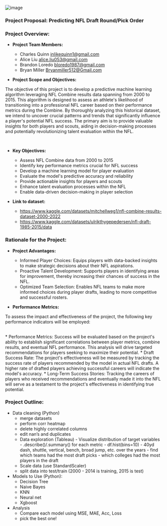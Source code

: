 ![image](https://github.com/CharlesQuinn1/project_4_fantasy_football/assets/128498023/94db26c1-e664-4ba2-a028-62e958fb35bd)


### Project Proposal: Predicting NFL Draft Round/Pick Order

### Project Overview:
*	<b>Project Team Members:</b>
    -	Charles Quinn inlikequinn1@gmail.com 
    -	Alice Liu alice.liu053@gmail.com 
    -	Brandon Loredo  bloredo1987@gmail.com  
    -	Bryan Miller Bryanmiller512@Gmail.com 

*	<b>Project Scope and Objectives:</b><br>
<p>The objective of this project is to develop a predictive machine learning algorithm leveraging NFL Combine results data spanning from 2000 to 2015. This algorithm is designed to assess an athlete's likelihood of transitioning into a professional NFL career based on their performance metrics during the Combine. By thoroughly analyzing this historical dataset, we intend to uncover crucial patterns and trends that significantly influence a player's potential NFL success. The primary aim is to provide valuable insights for both players and scouts, aiding in decision-making processes and potentially revolutionizing talent evaluation within the NFL.</p><br>

*	<b>Key Objectives:</b>
    -	Assess NFL Combine data from 2000 to 2015
    -	Identify key performance metrics crucial for NFL success
    -	Develop a machine learning model for player evaluation
    -	Evaluate the model's predictive accuracy and reliability
    -	Provide actionable insights for players and scouts
    -	Enhance talent evaluation processes within the NFL
    -	Enable data-driven decision-making in player selection

*	<b>Link to dataset:</b>
    -	https://www.kaggle.com/datasets/mitchellweg1/nfl-combine-results-dataset-2000-2022 
    -	https://www.kaggle.com/datasets/ulrikthygepedersen/nfl-draft-1985-2015/data

### Rationale for the Project:
* 	<b>Project Advantages:</b>
    -	Informed Player Choices: Equips players with data-backed insights to make strategic decisions about their NFL aspirations.
    -	Proactive Talent Development: Supports players in identifying areas for improvement, thereby increasing their chances of success in the NFL.
    -	Optimized Team Selection: Enables NFL teams to make more informed choices during player drafts, leading to more competitive and successful rosters.

*	<b>Performance Metrics:</b><br>
<p>To assess the impact and effectiveness of the project, the following key performance indicators will be employed:</p><br>
    *	Performance Metrics: Success will be evaluated based on the project's ability to establish significant correlations between player metrics, combine results, and eventual NFL performance. This analysis will drive targeted recommendations for players seeking to maximize their potential.
    *	Draft Success Rate: The project's effectiveness will be measured by tracking the success rate of players recommended by the model in actual NFL drafts. A higher rate of drafted players achieving successful careers will indicate the model's accuracy.
    *	Long-Term Success Stories: Tracking the careers of players who received recommendations and eventually made it into the NFL will serve as a testament to the project's effectiveness in identifying true potential.

### Project Outline:
*	Data cleaning (Python)
    -	merge datasets
    -	perform corr heatmap
    -	delete highly correlated columns
    -	edit nan’s and duplicates
    -	Data exploration (Tableau)
            -	Visualize distribution of target variables
            -	.describe()/.summary() for each metric
            -	df.hist(bins=10)
            -	40yd dash, shuttle, vertical, bench, broad jump, etc. over the years
            -	find which teams had the most draft picks
            -	which colleges had the most players in the draft
    -	Scale data (use StandardScaler)
    -	split data into test/train (2000 - 2014 is training, 2015 is test)
* 	Models to Use (Python):
    -	Decision Tree
    -	Naive Bayes
    -	KNN
    -	Neural net
    -	Xgboost
*	Analysis
    -	Compare each model using MSE, MAE, Acc, Loss
    -	pick the best one! 
